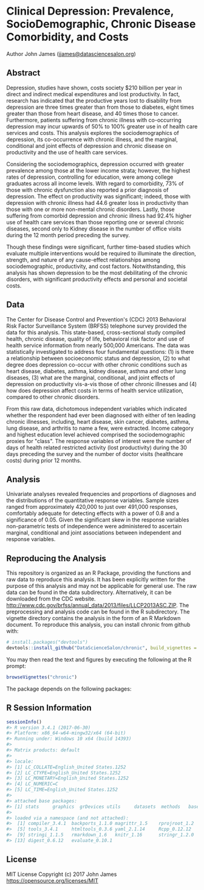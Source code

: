 
<!-- README.md is generated from README.Rmd. Please edit that file -->
Clinical Depression: Prevalence, SocioDemographic, Chronic Disease Comorbidity, and Costs
=========================================================================================

Author John James (<jjames@datasciencesalon.org>)

Abstract
--------

Depression, studies have shown, costs society $210 billion per year in direct and indirect medical expenditures and lost productivity. In fact, research has indicated that the productive years lost to disability from depression are three times greater than from those to diabetes, eight times greater than those from heart disease, and 40 times those to cancer. Furthermore, patients suffering from chronic illness with co-occurring depression may incur upwards of 50% to 100% greater use in of health care services and costs. This analysis explores the sociodemographics of depression, its co-occurrence with chronic illness, and the marginal, conditional and joint effects of depression and chronic disease on productivity and the use of health care services.

Considering the sociodemographics, depression occurred with greater prevalence among those at the lower income strata; however, the highest rates of depression, controlling for education, were among college graduates across all income levels. With regard to comorbidity, 73% of those with chronic dysfunction also reported a prior diagnosis of depression. The effect on productivity was significant; indeed, those with depression with chronic illness had 44.6 greater loss in productivity than those with one or more non-mental chronic disorders. Lastly, those suffering from comorbid depression and chronic illness had 92.4% higher use of health care services than those reporting one or several chronic diseases, second only to Kidney disease in the number of office visits during the 12 month period preceding the survey.

Though these findings were significant, further time-based studies which evaluate multiple interventions would be required to illuminate the direction, strength, and nature of any cause-effect relationships among sociodemographic, productivity, and cost factors. Notwithstanding, this analysis has shown depression to be the most debilitating of the chronic disorders, with significant productivity effects and personal and societal costs.

Data
----

The Center for Disease Control and Prevention's (CDC) 2013 Behavioral Risk Factor Surveillance System (BRFSS) telephone survey provided the data for this analysis. This state-based, cross-sectional study compiled health, chronic disease, quality of life, behavioral risk factor and use of health service information from nearly 500,000 Americans. The data was statistically investigated to address four fundamental questions: (1) is there a relationship between socioeconomic status and depression, (2) to what degree does depression co-occur with other chronic conditions such as heart disease, diabetes, asthma, kidney disease, asthma and other lung diseases, (3) what are the marginal, conditional, and joint effects of depression on productivity vis-a-vis those of other chronic illnesses and (4) how does depression affect costs in terms of health service utilization, compared to other chronic disorders.

From this raw data, dichotomous independent variables which indicated whether the respondent had ever been diagnosed with either of ten leading chronic illnesses, including, heart disease, skin cancer, diabetes, asthma, lung disease, and arthritis to name a few, were extracted. Income category and highest education level achieved comprised the sociodemographic proxies for "class". The response variables of interest were the number of days of health related restricted activity (lost productivity) during the 30 days preceding the survey and the number of doctor visits (healthcare costs) during prior 12 months.

Analysis
--------

Univariate analyses revealed frequencies and proportions of diagnoses and the distributions of the quantitative response variables. Sample sizes ranged from approximately 420,000 to just over 491,000 responses, comfortably adequate for detecting effects with a power of 0.8 and a significance of 0.05. Given the significant skew in the response variables non-parametric tests of independence were administered to ascertain marginal, conditional and joint associations between independent and response variables.

Reproducing the Analysis
------------------------

This repository is organized as an R Package, providing the functions and raw data to reproduce this analysis. It has been explicitly written for the purpose of this analysis and may not be applicable for general use. The raw data can be found in the data subdirectory. Alternatively, it can be downloaded from the CDC website. <http://www.cdc.gov/brfss/annual_data/2013/files/LLCP2013ASC.ZIP>. The preprocessing and analysis code can be found in the R subdirectory. The vignette directory contains the analysis in the form of an R Markdown document. To reproduce this analysis, you can install chronic from github with:

``` r
# install.packages("devtools")
devtools::install_github("DataScienceSalon/chronic", build_vignettes = TRUE)
```

You may then read the text and figures by executing the following at the R prompt:

``` r
browseVignettes("chronic")
```

The package depends on the following packages:

R Session Information
---------------------

``` r
sessionInfo()
#> R version 3.4.1 (2017-06-30)
#> Platform: x86_64-w64-mingw32/x64 (64-bit)
#> Running under: Windows 10 x64 (build 14393)
#> 
#> Matrix products: default
#> 
#> locale:
#> [1] LC_COLLATE=English_United States.1252 
#> [2] LC_CTYPE=English_United States.1252   
#> [3] LC_MONETARY=English_United States.1252
#> [4] LC_NUMERIC=C                          
#> [5] LC_TIME=English_United States.1252    
#> 
#> attached base packages:
#> [1] stats     graphics  grDevices utils     datasets  methods   base     
#> 
#> loaded via a namespace (and not attached):
#>  [1] compiler_3.4.1  backports_1.1.0 magrittr_1.5    rprojroot_1.2  
#>  [5] tools_3.4.1     htmltools_0.3.6 yaml_2.1.14     Rcpp_0.12.12   
#>  [9] stringi_1.1.5   rmarkdown_1.6   knitr_1.16      stringr_1.2.0  
#> [13] digest_0.6.12   evaluate_0.10.1
```

License
-------

MIT License Copyright (c) 2017 John James <https://opensource.org/licenses/MIT>
